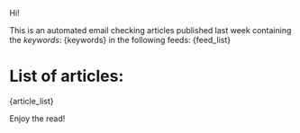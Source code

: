 Hi!

  This is an automated email checking articles published last week containing the *keywords*: {keywords}
  in the following feeds:
{feed_list}


List of articles:
=====
{article_list}



Enjoy the read!

